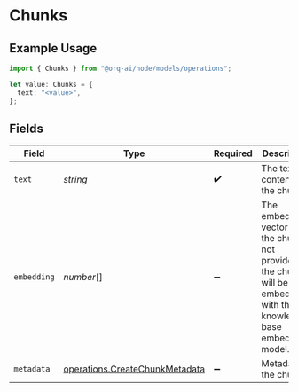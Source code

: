# Chunks

## Example Usage

```typescript
import { Chunks } from "@orq-ai/node/models/operations";

let value: Chunks = {
  text: "<value>",
};
```

## Fields

| Field                                                                                                                   | Type                                                                                                                    | Required                                                                                                                | Description                                                                                                             |
| ----------------------------------------------------------------------------------------------------------------------- | ----------------------------------------------------------------------------------------------------------------------- | ----------------------------------------------------------------------------------------------------------------------- | ----------------------------------------------------------------------------------------------------------------------- |
| `text`                                                                                                                  | *string*                                                                                                                | :heavy_check_mark:                                                                                                      | The text content of the chunk                                                                                           |
| `embedding`                                                                                                             | *number*[]                                                                                                              | :heavy_minus_sign:                                                                                                      | The embedding vector of the chunk. If not provided the chunk will be embedded with the knowledge base embeddings model. |
| `metadata`                                                                                                              | [operations.CreateChunkMetadata](../../models/operations/createchunkmetadata.md)                                        | :heavy_minus_sign:                                                                                                      | Metadata of the chunk                                                                                                   |